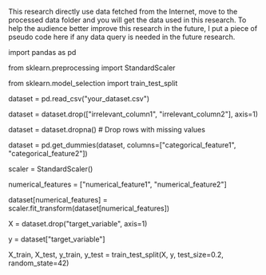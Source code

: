 This research directly use data fetched from the Internet, move to the processed data folder and you will get the data used in this research.
To help the audience better improve this research in the future, I put a piece of pseudo code here if any data query is needed in the future research.

import pandas as pd

from sklearn.preprocessing import StandardScaler

from sklearn.model_selection import train_test_split


dataset = pd.read_csv("your_dataset.csv")



dataset = dataset.drop(["irrelevant_column1", "irrelevant_column2"], axis=1)


dataset = dataset.dropna()  # Drop rows with missing values



dataset = pd.get_dummies(dataset, columns=["categorical_feature1", "categorical_feature2"])


scaler = StandardScaler()

numerical_features = ["numerical_feature1", "numerical_feature2"]

dataset[numerical_features] = scaler.fit_transform(dataset[numerical_features])


X = dataset.drop("target_variable", axis=1)

y = dataset["target_variable"]


X_train, X_test, y_train, y_test = train_test_split(X, y, test_size=0.2, random_state=42)


